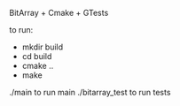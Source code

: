 BitArray + Cmake + GTests

to run:
- mkdir build
- cd build
- cmake ..
- make

./main to run main
./bitarray_test to run tests
